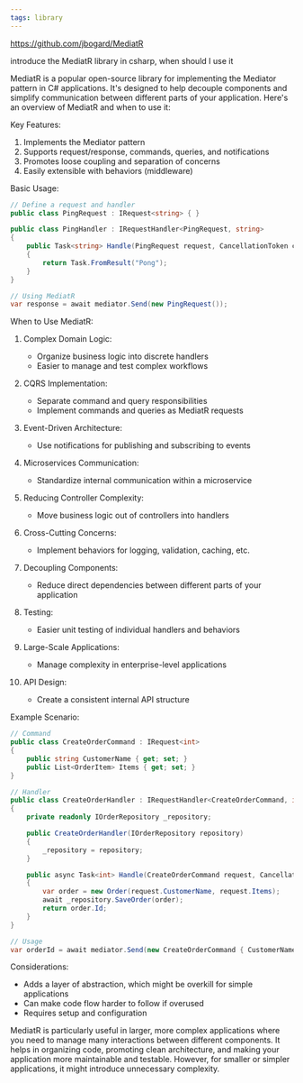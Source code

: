 ```yaml
---
tags: library
---
```

https://github.com/jbogard/MediatR

introduce the MediatR library in csharp, when should I use it

MediatR is a popular open-source library for implementing the Mediator pattern in C# applications. It's designed to help decouple components and simplify communication between different parts of your application. Here's an overview of MediatR and when to use it:

Key Features:
1. Implements the Mediator pattern
2. Supports request/response, commands, queries, and notifications
3. Promotes loose coupling and separation of concerns
4. Easily extensible with behaviors (middleware)

Basic Usage:
```csharp
// Define a request and handler
public class PingRequest : IRequest<string> { }

public class PingHandler : IRequestHandler<PingRequest, string>
{
    public Task<string> Handle(PingRequest request, CancellationToken cancellationToken)
    {
        return Task.FromResult("Pong");
    }
}

// Using MediatR
var response = await mediator.Send(new PingRequest());
```

When to Use MediatR:

1. Complex Domain Logic:
   - Organize business logic into discrete handlers
   - Easier to manage and test complex workflows

2. CQRS Implementation:
   - Separate command and query responsibilities
   - Implement commands and queries as MediatR requests

3. Event-Driven Architecture:
   - Use notifications for publishing and subscribing to events

4. Microservices Communication:
   - Standardize internal communication within a microservice

5. Reducing Controller Complexity:
   - Move business logic out of controllers into handlers

6. Cross-Cutting Concerns:
   - Implement behaviors for logging, validation, caching, etc.

7. Decoupling Components:
   - Reduce direct dependencies between different parts of your application

8. Testing:
   - Easier unit testing of individual handlers and behaviors

9. Large-Scale Applications:
   - Manage complexity in enterprise-level applications

10. API Design:
    - Create a consistent internal API structure

Example Scenario:
```csharp
// Command
public class CreateOrderCommand : IRequest<int>
{
    public string CustomerName { get; set; }
    public List<OrderItem> Items { get; set; }
}

// Handler
public class CreateOrderHandler : IRequestHandler<CreateOrderCommand, int>
{
    private readonly IOrderRepository _repository;

    public CreateOrderHandler(IOrderRepository repository)
    {
        _repository = repository;
    }

    public async Task<int> Handle(CreateOrderCommand request, CancellationToken cancellationToken)
    {
        var order = new Order(request.CustomerName, request.Items);
        await _repository.SaveOrder(order);
        return order.Id;
    }
}

// Usage
var orderId = await mediator.Send(new CreateOrderCommand { CustomerName = "John Doe", Items = items });
```

Considerations:
- Adds a layer of abstraction, which might be overkill for simple applications
- Can make code flow harder to follow if overused
- Requires setup and configuration

MediatR is particularly useful in larger, more complex applications where you need to manage many interactions between different components. It helps in organizing code, promoting clean architecture, and making your application more maintainable and testable. However, for smaller or simpler applications, it might introduce unnecessary complexity.